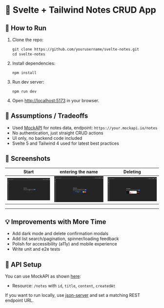 # 🧪 Svelte + Tailwind Notes CRUD App

## 🚀 How to Run

1. Clone the repo:
    ```
    git clone https://github.com/yourusername/svelte-notes.git
    cd svelte-notes
    ```
2. Install dependencies:
    ```
    npm install
    ```

3. Run dev server:
    ```
    npm run dev
    ```
4. Open [http://localhost:5173](http://localhost:5173) in your browser.

## 🚧 Assumptions / Tradeoffs

- Used [MockAPI](https://mockapi.io/) for notes data, endpoint: `https://your.mockapi.io/notes`
- No authentication, just straight CRUD actions
- UI only, no backend code included
- Svelte 5 and Tailwind 4 used for latest best practices

## 📸 Screenshots

| Start | entering the name | Deleting |
|--------------|----------|-----------|
| ![Start](ass-1.png) | ![Game](ass-2.png) | ![Scoreboard](ass-3.png) |

---

## 💡 Improvements with More Time

- Add dark mode and delete confirmation modals
- Add list search/pagination, spinner/loading feedback
- Polish for accessibility (a11y) and mobile experience
- Write unit and e2e tests

## 🔗 API Setup

You can use MockAPI as shown [here](https://mockapi.io/):
- Resource: `/notes` with `id`, `title`, `content`, `createdAt`

If you want to run locally, use [json-server](https://github.com/typicode/json-server) and set a matching REST endpoint URL.
